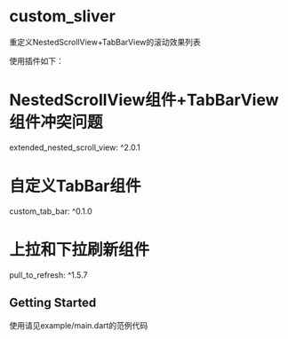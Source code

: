 # custom_sliver

重定义NestedScrollView+TabBarView的滚动效果列表

使用插件如下：
  # NestedScrollView组件+TabBarView组件冲突问题
  extended_nested_scroll_view: ^2.0.1
  # 自定义TabBar组件
  custom_tab_bar: ^0.1.0
  # 上拉和下拉刷新组件
  pull_to_refresh: ^1.5.7
  
## Getting Started

使用请见example/main.dart的范例代码
